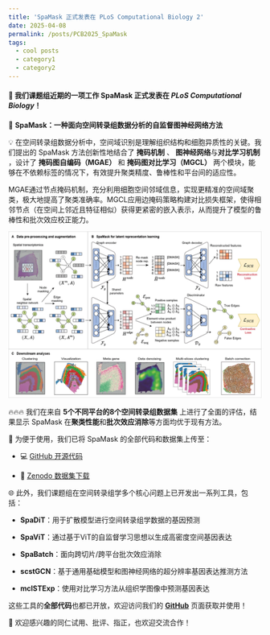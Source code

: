 ```yaml
---
title: 'SpaMask 正式发表在 PLoS Computational Biology 2'
date: 2025-04-08
permalink: /posts/PCB2025_SpaMask
tags:
  - cool posts
  - category1
  - category2
---
```


#### 🎉 我们课题组近期的一项工作 **SpaMask** 正式发表在 _PLoS Computational Biology_！

🔬 **SpaMask：一种面向空间转录组数据分析的自监督图神经网络方法**

💡 在空间转录组数据分析中，空间域识别是理解组织结构和细胞异质性的关键。我们提出的 SpaMask 方法创新性地结合了 **掩码机制** 、 **图神经网络**与**对比学习机制** ，设计了 **掩码图自编码（MGAE）** 和 **掩码图对比学习（MGCL）** 两个模块，能够在不依赖标签的情况下，有效提升聚类精度、鲁棒性和平台间的适应性。 

MGAE通过节点掩码机制，充分利用细胞空间邻域信息，实现更精准的空间域聚类，极大地提高了聚类准确率。MGCL应用边掩码策略构建对比损失框架，使得相邻节点（在空间上邻近且特征相似）获得更紧密的嵌入表示，从而提升了模型的鲁棒性和批次效应校正能力。

![SpaMask](https://github.com/wenwenmin/SpaMask/blob/main/SpaMask.jpg?raw=true)

🔥🔥🔥 我们在来自 **5个不同平台的8个空间转录组数据集** 上进行了全面的评估，结果显示 SpaMask 在**聚类性能**和**批次效应消除**等方面均优于现有方法。

🚀 为便于使用，我们已将 SpaMask 的全部代码和数据集上传至：

-   💻 [GitHub 开源代码](https://github.com/wenwenmin/SpaMask)

-   📁 [Zenodo 数据集下载](https://zenodo.org/records/14062665)


🌐 此外，我们课题组在空间转录组学多个核心问题上已开发出一系列工具，包括：

-   **SpaDiT**：用于扩散模型进行空间转录组学数据的基因预测
    
-   **SpaViT**：通过基于ViT的自监督学习思想以生成高密度空间基因表达
    
-   **SpaBatch**：面向跨切片/跨平台批次效应消除
    
-   **scstGCN**：基于通用基础模型和图神经网络的超分辨率基因表达推测方法
    
-   **mclSTExp**：使用对比学习方法从组织学图像中预测基因表达
    

这些工具的**全部代码**也都已开放，欢迎访问我们的  **[GitHub](https://github.com/wenwenmin/)** 页面获取并使用！

📢 欢迎感兴趣的同仁试用、批评、指正，也欢迎交流合作！
